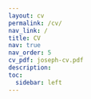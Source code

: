 ```yaml
---
layout: cv
permalink: /cv/
nav_link: /
title: CV
nav: true
nav_order: 5
cv_pdf: joseph-cv.pdf
description:
toc:
  sidebar: left
---
```

